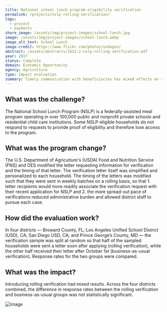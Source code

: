 ```yaml
---
title: National school lunch program eligibility verification
permalink: /projects/nslp-rolling-verification/
tags: 
  - project
  - payments
share_image: /assets/img/project-images/school-lunch.jpg
image: /assets/img/project-images/school-lunch.webp
image_alt_text: School Lunch
image-credit: https://www.flickr.com/photos/usdagov/
abstract: /assets/abstracts/1612-2-nslp-rolling-verification.pdf
year: 2017
status: Complete
domain: Economic Opportunity
agency: Agriculture
type: Impact evaluation
summary: Timely communication with beneficiaries has mixed effects on response rates
---
```

## What was the challenge?
The National School Lunch Program (NSLP) is a federally-assisted meal program operating in over 100,000 public and nonprofit private schools and residential child care institutions. Some NSLP-eligible households do not respond to requests to provide proof of eligibility and therefore lose access to the program.

## What was the program change?
The U.S. Department of Agriculture's (USDA) Food and Nutrition Service (FNS) and OES modified the letter requesting information for verification and the timing of that letter. The verification letter itself was simplified and personalized to each household. The timing of the letters was modified such that they were sent in weekly batches on a rolling basis, so that 1. letter recipients would more readily associate the verification request with their recent application for NSLP and 2. the more spread-out pace of verifications reduced administrative burden and allowed district staff to pursue each case.

## How did the evaluation work?
In four districts — Broward County, FL; Los Angeles Unified School District (USD), CA; San Diego USD, CA; and Prince George’s County, MD — the verification sample was split at random so that half of the sampled households were sent a letter soon after applying (rolling verification), while the other half received their letter after October 1st (business-as-usual verification). Response rates for the two groups were compared.

## What was the impact?
Introducing rolling verification had mixed results. Across the four districts combined, the difference in response rates between the rolling verification and business-as-usual groups was not statistically significant.

![image]({{site.baseurl}}/assets/img/project-images/1612-graph.webp)
